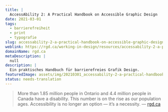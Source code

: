 ```yaml
---
title: |
  AccessAbility 2: A Practical Handbook on Accessible Graphic Design
date: 2021-03-01
tags:
  - barrierefreiheit
  - print
  - typografie
slug: accessability-2-a-practical-handbook-on-accessible-graphic-design
weblink: https://rgd.ca/working-in-design/resources/accessability-2-a-practical-handbook-on-accessible-graphic-design
domainName: rgd.ca
metaDescription: |
  null
description: |
  Ein praktisches Handbuch für barrierefreies Grafik Design.
featuredImage: assets/img/20210301_accessability-2-a-practical-handbook-on-accessible-graphic-design.png
status: needs-translation
---
```

<blockquote>
<footer>More than 1.85 million people in Ontario and 4.4 million people in Canada have a disability. This number is on the rise as our population ages. Accessibility is no longer an option — it’s a necessity. — <a href="https://rgd.ca/working-in-design/resources/accessability-2-a-practical-handbook-on-accessible-graphic-design">rgd.ca</a></footer></blockquote>

